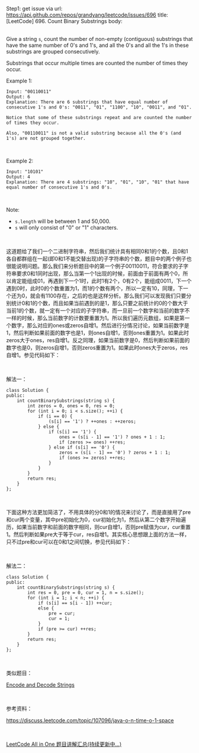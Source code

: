 Step1: get issue via url: https://api.github.com/repos/grandyang/leetcode/issues/696 
 title:[LeetCode] 696. Count Binary Substrings 
 body:  
  

Give a string `s`, count the number of non-empty (contiguous) substrings that have the same number of 0's and 1's, and all the 0's and all the 1's in these substrings are grouped consecutively.

Substrings that occur multiple times are counted the number of times they occur.

Example 1:
    
    
    Input: "00110011"
    Output: 6
    Explanation: There are 6 substrings that have equal number of consecutive 1's and 0's: "0011", "01", "1100", "10", "0011", and "01".
      
    Notice that some of these substrings repeat and are counted the number of times they occur.
      
    Also, "00110011" is not a valid substring because all the 0's (and 1's) are not grouped together.
    

 

Example 2:
    
    
    Input: "10101"
    Output: 4
    Explanation: There are 4 substrings: "10", "01", "10", "01" that have equal number of consecutive 1's and 0's.
    

 

Note:

  * `s.length` will be between 1 and 50,000.
  * `s` will only consist of "0" or "1" characters.



 

这道题给了我们一个二进制字符串，然后我们统计具有相同0和1的个数，且0和1各自都群组在一起(即0和1不能交替出现)的子字符串的个数，题目中的两个例子也很能说明问题。那么我们来分析题目中的第一个例子00110011，符合要求的子字符串要求0和1同时出现，那么当第一个1出现的时候，前面由于前面有两个0，所以肯定能组成01，再遇到下一个1时，此时1有2个，0有2个，能组成0011，下一个遇到0时，此时0的个数重置为1，而1的个数有两个，所以一定有10，同理，下一个还为0，就会有1100存在，之后的也是这样分析。那么我们可以发现我们只要分别统计0和1的个数，而且如果当前遇到的是1，那么只要之前统计的0的个数大于当前1的个数，就一定有一个对应的子字符串，而一旦前一个数字和当前的数字不一样的时候，那么当前数字的计数要重置为1。所以我们遍历元数组，如果是第一个数字，那么对应的ones或zeros自增1。然后进行分情况讨论，如果当前数字是1，然后判断如果前面的数字也是1，则ones自增1，否则ones重置为1。如果此时zeros大于ones，res自增1。反之同理，如果当前数字是0，然后判断如果前面的数字也是0，则zeros自增1，否则zeros重置为1。如果此时ones大于zeros，res自增1。参见代码如下：

 

解法一：
    
    
    class Solution {
    public:
        int countBinarySubstrings(string s) {
            int zeros = 0, ones = 0, res = 0;
            for (int i = 0; i < s.size(); ++i) {
                if (i == 0) {
                    (s[i] == '1') ? ++ones : ++zeros;
                } else {
                    if (s[i] == '1') {
                        ones = (s[i - 1] == '1') ? ones + 1 : 1;
                        if (zeros >= ones) ++res;
                    } else if (s[i] == '0') {
                        zeros = (s[i - 1] == '0') ? zeros + 1 : 1;
                        if (ones >= zeros) ++res;
                    }
                }
            }
            return res;
        }
    };

 

下面这种方法更加简洁了，不用具体的分0和1的情况来讨论了，而是直接用了pre和cur两个变量，其中pre初始化为0，cur初始化为1，然后从第二个数字开始遍历，如果当前数字和前面的数字相同，则cur自增1，否则pre赋值为cur，cur重置1。然后判断如果pre大于等于cur，res自增1。其实核心思想跟上面的方法一样，只不过pre和cur可以在0和1之间切换，参见代码如下：

 

解法二：
    
    
    class Solution {
    public:
        int countBinarySubstrings(string s) {
            int res = 0, pre = 0, cur = 1, n = s.size();
            for (int i = 1; i < n; ++i) {
                if (s[i] == s[i - 1]) ++cur;
                else {
                    pre = cur;
                    cur = 1;
                }
                if (pre >= cur) ++res;
            }
            return res;
        }
    };

 

类似题目：

[Encode and Decode Strings](http://www.cnblogs.com/grandyang/p/5265628.html)

 

参考资料：

<https://discuss.leetcode.com/topic/107096/java-o-n-time-o-1-space>

 

[LeetCode All in One 题目讲解汇总(持续更新中...)](http://www.cnblogs.com/grandyang/p/4606334.html)
